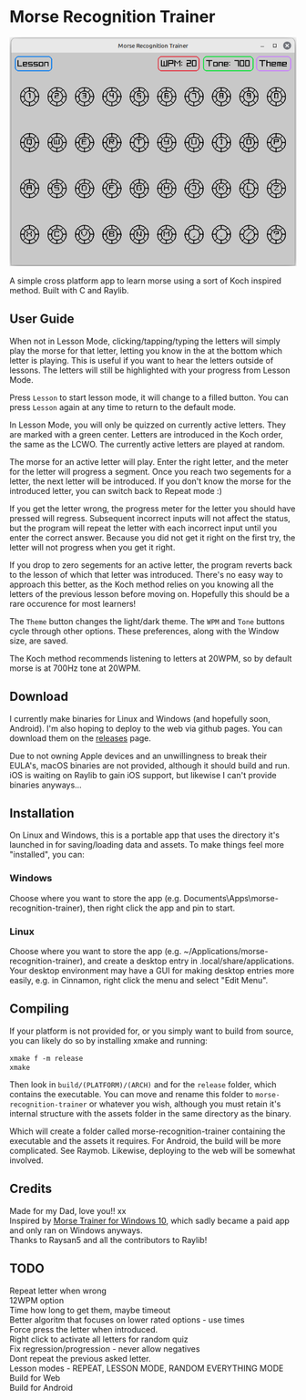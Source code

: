 # Morse Recognition Trainer

![screenshot](assets/screenshot.png)

A simple cross platform app to learn morse using a sort of Koch inspired method. 
Built with C and Raylib.

## User Guide

When not in Lesson Mode, clicking/tapping/typing the letters will simply play the morse for that letter, letting you know in the at the bottom which letter is playing. This is useful if you want to hear the letters outside of lessons. The letters will still be highlighted with your progress from Lesson Mode.

Press `Lesson` to start lesson mode, it will change to a filled button. You can press `Lesson` again at any time to return to the default mode.

In Lesson Mode, you will only be quizzed on currently active letters. They are marked with a green center.
Letters are introduced in the Koch order, the same as the LCWO. The currently active letters are played at random.

The morse for an active letter will play. Enter the right letter, and the meter for the letter will progress a segment.
Once you reach two segements for a letter, the next letter will be introduced. 
If you don't know the morse for the introduced letter, you can switch back to Repeat mode :)

If you get the letter wrong, the progress meter for the letter you should have pressed will regress. 
Subsequent incorrect inputs will not affect the status, but the program will repeat the letter with each incorrect input until you enter the correct answer. 
Because you did not get it right on the first try, the letter will not progress when you get it right.

If you drop to zero segements for an active letter, the program reverts back to the lesson of which that letter was introduced. There's no easy way to approach this better, as the Koch method relies on you knowing all the letters of the previous lesson before moving on. Hopefully this should be a rare occurence for most learners!

The `Theme` button changes the light/dark theme. The `WPM` and `Tone` buttons cycle through other options.
These preferences, along with the Window size, are saved.

The Koch method recommends listening to letters at 20WPM, so by default morse is at 700Hz tone at 20WPM.

## Download
I currently make binaries for Linux and Windows (and hopefully soon, Android). I'm also hoping to deploy to the web via github pages. You can download them on the [releases](https://github.com/M0JXD/morse-recognition-trainer/releases) page.

Due to not owning Apple devices and an unwillingness to break their EULA's, macOS binaries are not provided, although it should build and run.
iOS is waiting on Raylib to gain iOS support, but likewise I can't provide binaries anyways...

## Installation

On Linux and Windows, this is a portable app that uses the directory it's launched in for saving/loading data and assets.
To make things feel more "installed", you can:

### Windows
Choose where you want to store the app (e.g. Documents\Apps\morse-recognition-trainer), then right click the app and pin to start.

### Linux
Choose where you want to store the app (e.g. ~/Applications/morse-recognition-trainer), and create a desktop entry in .local/share/applications.
Your desktop environment may have a GUI for making desktop entries more easily, e.g. in Cinnamon, right click the menu and select "Edit Menu".

## Compiling
If your platform is not provided for, or you simply want to build from source, you can likely do so by installing xmake and running:

```
xmake f -m release
xmake
```

Then look in `build/(PLATFORM)/(ARCH)` and for the `release` folder, which contains the executable. 
You can move and rename this folder to `morse-recognition-trainer` or whatever you wish, although you must retain it's internal structure with the assets folder in the same directory as the binary.

Which will create a folder called morse-recognition-trainer containing the executable and the assets it requires.
For Android, the build will be more complicated. See Raymob.
Likewise, deploying to the web will be somewhat involved.

## Credits
Made for my Dad, love you!! xx <br>
Inspired by [Morse Trainer for Windows 10](https://apps.microsoft.com/detail/9wzdncrdlzhg?hl=en-us&gl=US), which sadly became a paid app and only ran on Windows anyways. <br>
Thanks to Raysan5 and all the contributors to Raylib! <br>

## TODO
Repeat letter when wrong <br>
12WPM option <br>
Time how long to get them, maybe timeout <br>
Better algoritm that focuses on lower rated options - use times <br>
Force press the letter when introduced. <br>
Right click to activate all letters for random quiz <br>
Fix regression/progression - never allow negatives <br>
Dont repeat the previous asked letter. <br>
Lesson modes - REPEAT, LESSON MODE, RANDOM EVERYTHING MODE <br>
Build for Web <br>
Build for Android <br>